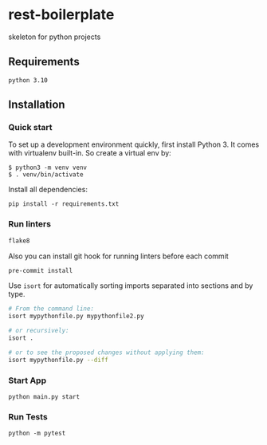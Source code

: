 # rest-boilerplate

skeleton for python projects

## Requirements
`python 3.10`

## Installation

### Quick start

To set up a development environment quickly, first install Python 3. It
comes with virtualenv built-in. So create a virtual env by:

```
$ python3 -m venv venv
$ . venv/bin/activate
```

Install all dependencies:

```
pip install -r requirements.txt
```

### Run linters
```bash
flake8
```

Also you can install git hook for running linters before each commit
```bash
pre-commit install
```

Use `isort` for automatically sorting imports separated into sections and by type.

```bash
# From the command line:
isort mypythonfile.py mypythonfile2.py

# or recursively:
isort . 

# or to see the proposed changes without applying them:
isort mypythonfile.py --diff
```


### Start App

```shell script
python main.py start
```

### Run Tests
```shell script
python -m pytest
```
